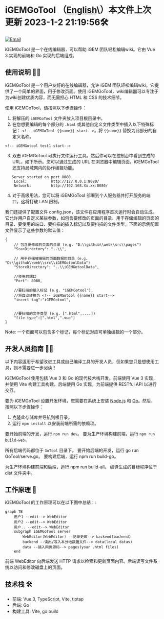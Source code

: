 # iGEMGoTool （[English](https://github.com/950288/iGEMGoTool/blob/main/README.md)\）本文件上次更新 2023-1-2 21:19:56🛠️

[![Email](https://img.shields.io/static/v1?label=Email&message=2779307196@qq.com&color=blue)](mailto:2779307196@qq.com)

iGEMGoTool 是一个在线编辑器，可以帮助 iGEM 团队轻松编辑wiki。它由 Vue 3 实现的前端和 Go 实现的后端组成。

## 使用说明  🧑‍💼

iGEMGoTool 是一个用户友好的在线编辑器，允许 iGEM 团队轻松编辑wiki。它提供了一个简单的界面，用于修改页面。使用 iGEMGoTool，wiki编辑器可以专注于为wiki创建优质内容，而无需担心 HTML 和 CSS 的技术细节。

使用 iGEMGoTool，请按照以下步骤操作：

1. 将解压的 `iGEMGoTool` 文件夹放入项目根目录中。
2. 在您想要编辑的每个部分的 `.html` 或其他自定义文件类型中插入以下特殊标记： `<!-- iGEMGoTool {{name}} start-->`。将 `{{name}}` 替换为此部分的自定义名称。
``` Example
<!-- iGEMGotool test1 start-->
```

3. 双击 iGEMGoTool 可执行文件运行工具。然后你可以在控制台中看到生成的 URL，如下所示。您可以通过生成的 URL 在浏览器中编辑页面，iGEMGoTool 还支持局域网内的协作编辑功能。
```
   Server started on port 8080
    Local:           http://127.0.0.1:8080/
    Network:         http://192.168.Xx.xx:8080/
```
    
4. 对于高级用法，您可以将 iGEMGoTool 部署到个人服务器并打开服务的端口，这将打破 LAN 限制。

我们还提供了配置文件 config.json，该文件在应用程序首次运行时会自动生成。它允许用户自定义某些参数，如包含要修改的页面的目录、用于存储编辑的页面的目录、要使用的端口、要扫描的插入标记以及要扫描的文件类型。下面的示例配置文件显示了这些参数的默认值：
```
{
	// 包含要修改的页面的目录 (e.g. "D:\\github\\web\\src\\pages")
	"ScanDirectory": "..\\",

	// 用于存储被编辑的页面数据的目录 (e.g. "D:\\github\\web\\src\\iGEMGotoolData")
	"StoreDirectory": "..\\iGEMGotoolData",

	//使用的端口
	"Port": 8080,

	//要扫描的插入标记 (e.g. "iGEMGotool"),
	//将自动转换为 <!-- iGEMGotool {{name}} start-->
	"incert tag":"iGEMGotool",

	
	//要扫描的文件类型 (e.g. [".html",....])
	"file type":[".html",".vue"]
}
```

Note: 一个页面可以包含多个标记，每个标记对应可单独编辑的一个部分。

## 开发人员指南 🧑‍💻

以下内容适用于希望改进工具或自己编译工具的开发人员，但如果您只是想使用工具，则不需要进一步阅读！

iGEMGoTool 使用包括 Vue 3 和 Go 的现代技术栈开发。前端使用 Vue 3 实现，并使用 Vite 构建工具构建。后端使用 Go 实现，为前端提供 RESTful API 以进行交互。

要为 iGEMGoTool 设置开发环境，您需要在系统上安装 [Node.js](https://nodejs.org/) 和 [Go](https://golang.org/)。然后，按照以下步骤操作：

1. 克隆此存储库并导航到根目录。
2. 运行 `npm install` 以安装前端所需的依赖项。

要开始前端的开发，运行 `npm run dev`。
要为生产环境构建前端，运行 `npm run build-web`。

所有后端代码都位于 `GoTool` 目录下。
要开始后端的开发，运行 go run GoTool/serve.go。
要构建后端，运行 npm run build-go。

为生产环境构建前端和后端，运行 npm run build-all。
编译生成的目标程序位于 dist 文件夹中。


## 工作原理 📝

iGEMGoTool 的工作原理可以在以下图中总结：:

```mermaid
graph TB
    用户1 --edit--> WebEditor
    用户2 --edit--> WebEditor
    用户.. --edit--> WebEditor
    subgraph iGEMGoTool server
        WebEditor(WebEditor) --记录更改--> backend(backend)
        backend --读出/写入本分地数据文件--> data(local datas)
        data --插入网页源码--> pages(your .html files)
    end
```

前端 WebEditor 向后端发送 HTTP 请求以检索和更新页面内容。后端读写文件系统以访问和修改磁盘上的页面。

## 技术栈 🛠️

- 前端: Vue 3, TypeScript, Vite, tiptap
- 后端: Go 
- 构建工具: Vite, go build
